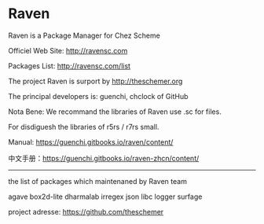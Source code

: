 # Raven
Raven is a Package Manager for Chez Scheme

Officiel Web Site: http://ravensc.com

Packages List: http://ravensc.com/list

The project Raven is surport by http://theschemer.org

The principal developers is: guenchi, chclock of GitHub

Nota Bene: We recommand the libraries of Raven use .sc for files. 

For disdiguesh the libraries of r5rs / r7rs small.


Manual: https://guenchi.gitbooks.io/raven/content/

中文手册：https://guenchi.gitbooks.io/raven-zhcn/content/


----------------------------------------------------
the list of packages which maintenaned by Raven team

agave
box2d-lite
dharmalab
irregex
json
libc
logger
surfage

project adresse: https://github.com/theschemer


